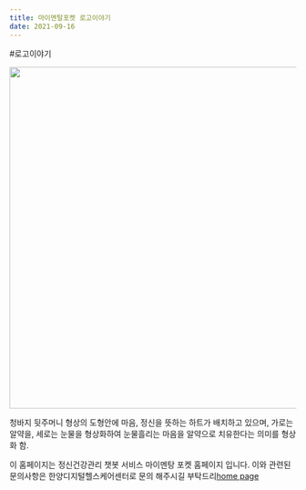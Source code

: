 ```yaml
---
title: 마이멘탈포켓 로고이야기
date: 2021-09-16
---
```


#로고이야기

<img size src="http://digitalhealthcare.or.kr/wp-content/uploads/2021/09/My-mental-pocket-Poster-v5-scaled.jpg" width="600">

청바지 뒷주머니 형상의 도형안에 마음, 정신을 뜻하는 하트가 배치하고 있으며, 가로는 알약을, 세로는 눈물을 형상화하여 눈물흘리는 마음을 알약으로 치유한다는 의미를 형상화 함.



이 홈페이지는 정신건강관리 챗봇 서비스 마이멘탕 포켓 홈페이지 입니다. 이와 관련된 문의사항은 한양디지털헬스케어센터로 문의 해주시길 부탁드리[home page](/)



